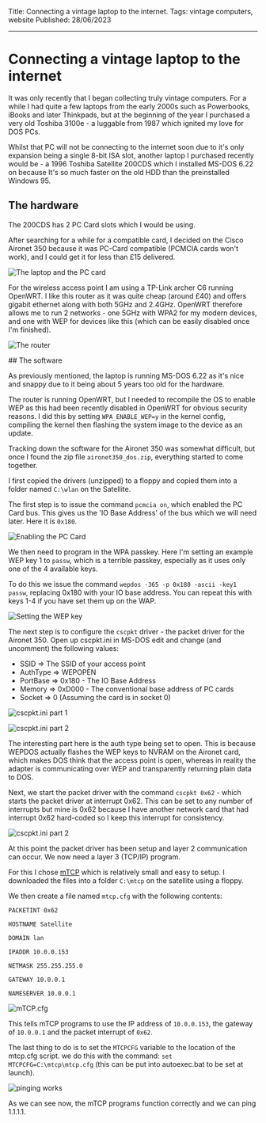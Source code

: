 Title: Connecting a vintage laptop to the internet.
Tags: vintage computers, website
Published: 28/06/2023

---
# Connecting a vintage laptop to the internet

It was only recently that I began collecting truly vintage computers. For a while I had quite a few laptops from the early 2000s such
as Powerbooks, iBooks and later Thinkpads, but at the beginning of the year I purchased a very old Toshiba 3100e - a luggable from 1987 which
ignited my love for DOS PCs.

Whilst that PC will not be connecting to the internet soon due to it's only expansion being a single 8-bit ISA slot, another laptop I purchased recently
would be - a 1996 Toshiba Satellite 200CDS which I installed MS-DOS 6.22 on because It's so much faster on the old HDD than the preinstalled Windows 95.

## The hardware

The 200CDS has 2 PC Card slots which I would be using.

After searching for a while for a compatible card, I decided on the Cisco Aironet 350 because it was PC-Card compatible (PCMCIA cards won't work),
and I could get it for less than £15 delivered.

![The laptop and the PC card](static/images/vintage_internet/laptop_card.jpg)

For the wireless access point I am using a TP-Link archer C6 running OpenWRT. I like this router as it was quite cheap (around £40) and offers gigabit
ethernet along with both 5GHz and 2.4GHz. OpenWRT therefore allows me to run 2 networks - one 5GHz with WPA2 for my modern devices, and one with WEP for
devices like this (which can be easily disabled once I'm finished).

![The router](static/images/vintage_internet/router.jpg)

## The software

As previously mentioned, the laptop is running MS-DOS 6.22 as it's nice and snappy due to it being about 5 years too old for the hardware.

The router is running OpenWRT, but I needed to recompile the OS to enable WEP as this had been recently disabled in OpenWRT for obvious security
reasons. I did this by setting `WPA_ENABLE_WEP=y` in the kernel config, compiling the kernel then flashing the system image to the device as an update.

Tracking down the software for the Aironet 350 was somewhat difficult, but once I found the zip file `aironet350_dos.zip`, everything started to come together.

I first copied the drivers (unzipped) to a floppy and copied them into a folder named `C:\wlan` on the Satellite.

The first step is to issue the command `pcmcia on`, which enabled the PC Card bus. This gives us the 'IO Base Address' of the bus which we will need later.
Here it is `0x180`.

![Enabling the PC Card](static/images/vintage_internet/pc_card.jpg)

We then need to program in the WPA passkey. Here I'm setting an example WEP key 1 to `passw`, which is a terrible passkey, especially as it uses only one of
the 4 available keys.

To do this we issue the command `wepdos -365 -p 0x180 -ascii -key1 passw`, replacing 0x180 with your IO base address. You can repeat this with keys 1-4 if you
have set them up on the WAP.

![Setting the WEP key](static/images/vintage_internet/wepdos.jpg)

The next step is to configure the `cscpkt` driver - the packet driver for the Aironet 350. Open up cscpkt.ini in MS-DOS edit and change (and uncomment)
the following values:

- SSID => The SSID of your access point
- AuthType => WEPOPEN
- PortBase => 0x180 - The IO Base Address
- Memory => 0xD000 - The conventional base address of PC cards
- Socket => 0 (Assuming the card is in socket 0)

![cscpkt.ini part 1](static/images/vintage_internet/cscpkt_1.jpg)

![cscpkt.ini part 2](static/images/vintage_internet/cscpkt_2.jpg)


The interesting part here is the auth type being set to open. This is because WEPDOS actually flashes the WEP keys to NVRAM on the Aironet card, which makes
DOS think that the access point is open, whereas in reality the adapter is communicating over WEP and transparently returning plain data to DOS.

Next, we start the packet driver with the command `cscpkt 0x62` - which starts the packet driver at interrupt 0x62. This can be set to any number of interrupts
but mine is 0x62 because I have another network card that had interrupt 0x62 hard-coded so I keep this interrupt for consistency.

![cscpkt.ini part 2](static/images/vintage_internet/start_cscpkt.jpg)

At this point the packet driver has been setup and layer 2 communication can occur. We now need a layer 3 (TCP/IP) program.

For this I chose [mTCP](http://brutmanlabs.org/mTCP/) which is relatively small and easy to setup. I downloaded the files into a folder `C:\mtcp` on the
satellite using a floppy.

We then create a file named `mtcp.cfg` with the following contents:

`PACKETINT 0x62`

`HOSTNAME Satellite`

`DOMAIN lan`

`IPADDR 10.0.0.153`

`NETMASK 255.255.255.0`

`GATEWAY 10.0.0.1`

`NAMESERVER 10.0.0.1`

![mTCP.cfg](static/images/vintage_internet/mtcp.jpg)

This tells mTCP programs to use the IP address of `10.0.0.153`, the gateway of `10.0.0.1` and the packet interrupt of `0x62`.

The last thing to do is to set the `MTCPCFG` variable to the location of the mtcp.cfg script. we do this with the command: `set MTCPCFG=C:\mtcp\mtcp.cfg`
(this can be put into autoexec.bat to be set at launch).

![pinging works](static/images/vintage_internet/ping.jpg)

As we can see now, the mTCP programs function correctly and we can ping 1.1.1.1.